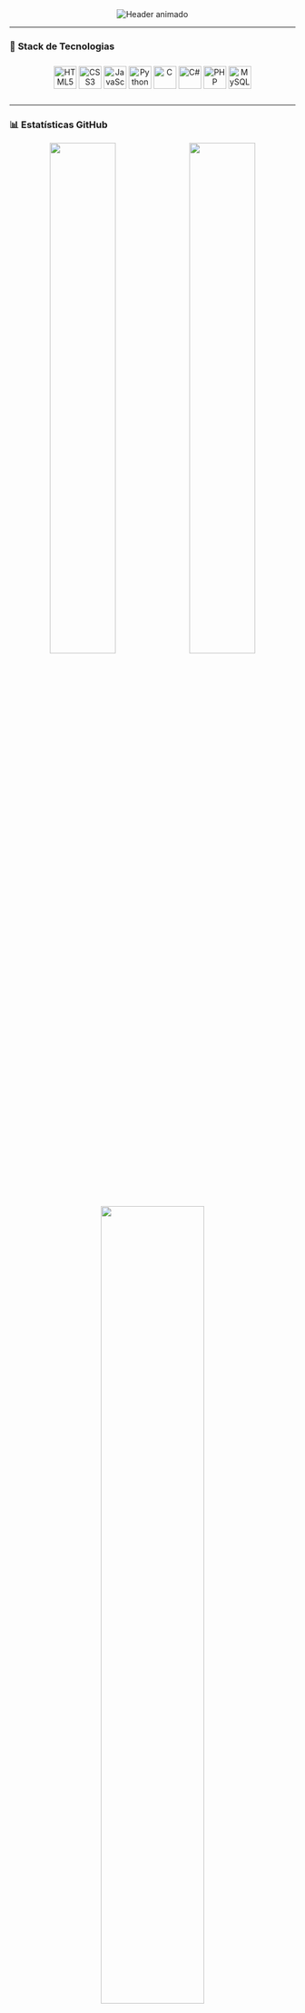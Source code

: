 <!-- Header Animado -->
<div align="center">
  <img src="https://readme-typing-svg.demolab.com?font=Fira+Code&size=35&duration=3000&pause=500&color=8BDB81&center=true&vCenter=true&width=600&lines=👋+Olá,+Sou+o+Lucas!;💻+Desenvolvedor+em+Formação;🌱+Aprendizado+Contínuo" alt="Header animado">
</div>

---

<!-- Seção Tech -->
### 🚀 **Stack de Tecnologias**
<div align="center" style="margin: 25px 0;">
  <img src="https://cdn.jsdelivr.net/gh/devicons/devicon/icons/html5/html5-original.svg" alt="HTML5" width="40" height="40"/>
  <img src="https://cdn.jsdelivr.net/gh/devicons/devicon/icons/css3/css3-original.svg" alt="CSS3" width="40" height="40"/>
  <img src="https://cdn.jsdelivr.net/gh/devicons/devicon/icons/javascript/javascript-original.svg" alt="JavaScript" width="40" height="40"/>
  <img src="https://cdn.jsdelivr.net/gh/devicons/devicon/icons/python/python-original.svg" alt="Python" width="40" height="40"/>
  <img src="https://cdn.jsdelivr.net/gh/devicons/devicon/icons/c/c-original.svg" alt="C" width="40" height="40"/>
  <img src="https://cdn.jsdelivr.net/gh/devicons/devicon/icons/csharp/csharp-original.svg" alt="C#" width="40" height="40"/>
  <img src="https://cdn.jsdelivr.net/gh/devicons/devicon/icons/php/php-original.svg" alt="PHP" width="40" height="40"/>
  <img src="https://cdn.jsdelivr.net/gh/devicons/devicon/icons/mysql/mysql-original.svg" alt="MySQL" width="40" height="40"/>
</div>

---

<!-- Seção Stats -->
### 📊 **Estatísticas GitHub**
<div align="center">
  <img src="https://github-readme-stats.vercel.app/api?username=K0yall&theme=github_dark&show_icons=true&bg_color=0d1117&title_color=8BDB81&icon_color=8BDB81&hide_border=true" width="48%" />
  <img src="https://github-readme-streak-stats.herokuapp.com/?user=K0yall&theme=dark&background=0D1117&ring=8BDB81&fire=8BDB81&currStreakNum=FFFFFF&sideNums=8BDB81&dates=AAAAAA" width="48%" />
</div>

<div align="center">
  <img src="https://github-readme-stats.vercel.app/api/top-langs/?username=K0yall&theme=github_dark&layout=compact&bg_color=0D1117&title_color=8BDB81&hide_border=true&langs_count=8" width="60%" />
</div>

---

<!-- Destaques -->
### 🌟 **Destaques do Perfil**
<div align="center">
  <img src="https://github-profile-summary-cards.vercel.app/api/cards/repos-per-language?username=K0yall&theme=github_dark" width="45%" />
  <img src="https://github-profile-summary-cards.vercel.app/api/cards/most-commit-language?username=K0yall&theme=github_dark" width="45%" />
</div>

---

<!-- Métricas e Detalhes -->
<div align="center" style="margin-top: 40px;">
  <img src="https://github-profile-summary-cards.vercel.app/api/cards/profile-details?username=K0yall&theme=github_dark&background_color=0D1117&title_color=8BDB81&border_radius=10" width="90%" />
</div>

---

<!-- Footer -->
<div align="center" style="margin-top: 30px;">
  <img src="https://komarev.com/ghpvc/?username=K0yall&color=8BDB81&style=for-the-badge&label=👀+Visitas" alt="Visitas">

  <div style="margin-top: 15px;">
    <img src="https://img.shields.io/badge/Repositórios-📂-8BDB81?style=flat-square&logo=github&logoColor=white">
    <img src="https://img.shields.io/badge/Seguidores-👥-8BDB81?style=flat-square&logo=github&logoColor=white">
    <img src="https://img.shields.io/badge/Estrelas-⭐-8BDB81?style=flat-square&logo=github&logoColor=white">
  </div>
</div>
